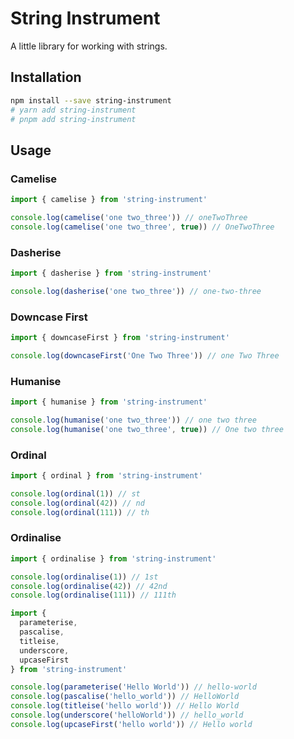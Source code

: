 # String Instrument

A little library for working with strings.

## Installation

```bash
npm install --save string-instrument
# yarn add string-instrument
# pnpm add string-instrument
```

## Usage

### Camelise

```js
import { camelise } from 'string-instrument'

console.log(camelise('one two_three')) // oneTwoThree
console.log(camelise('one two_three', true)) // OneTwoThree
```

### Dasherise

```js
import { dasherise } from 'string-instrument'

console.log(dasherise('one two_three')) // one-two-three
```

### Downcase First

```js
import { downcaseFirst } from 'string-instrument'

console.log(downcaseFirst('One Two Three')) // one Two Three
```

### Humanise

```js
import { humanise } from 'string-instrument'

console.log(humanise('one two_three')) // one two three
console.log(humanise('one two_three', true)) // One two three
```

### Ordinal

```js
import { ordinal } from 'string-instrument'

console.log(ordinal(1)) // st
console.log(ordinal(42)) // nd
console.log(ordinal(111)) // th
```

### Ordinalise

```js
import { ordinalise } from 'string-instrument'

console.log(ordinalise(1)) // 1st
console.log(ordinalise(42)) // 42nd
console.log(ordinalise(111)) // 111th
```

```js
import {
  parameterise,
  pascalise,
  titleise,
  underscore,
  upcaseFirst
} from 'string-instrument'

console.log(parameterise('Hello World')) // hello-world
console.log(pascalise('hello_world')) // HelloWorld
console.log(titleise('hello world')) // Hello World
console.log(underscore('helloWorld')) // hello_world
console.log(upcaseFirst('hello world')) // Hello world
```
